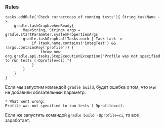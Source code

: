 ### Rules
```
tasks.addRule('Check correctness of running tests'){ String taskName ->
    gradle.taskGraph.whenReady{
        Map<String, String> args = gradle.startParameter.systemPropertiesArgs
        gradle.taskGraph.allTasks.each { Task task ->
            if (task.name.contains('integTest') && !args.containsKey('profile')) {
                throw new org.gradle.api.tasks.StopExecutionException("Profile was not specified to run tests (-Dprofile=ci).")
            }
        }
    }
}
```
Если мы запустим командой `gradle build`, будет ошибка о том, что мы не добавили обязательный параметр:
```
* What went wrong:
Profile was not specified to run tests (-Dprofile=ci).
```
Если же запустить командой `gradle build -Dprofile=ci`, то всё заработает.


